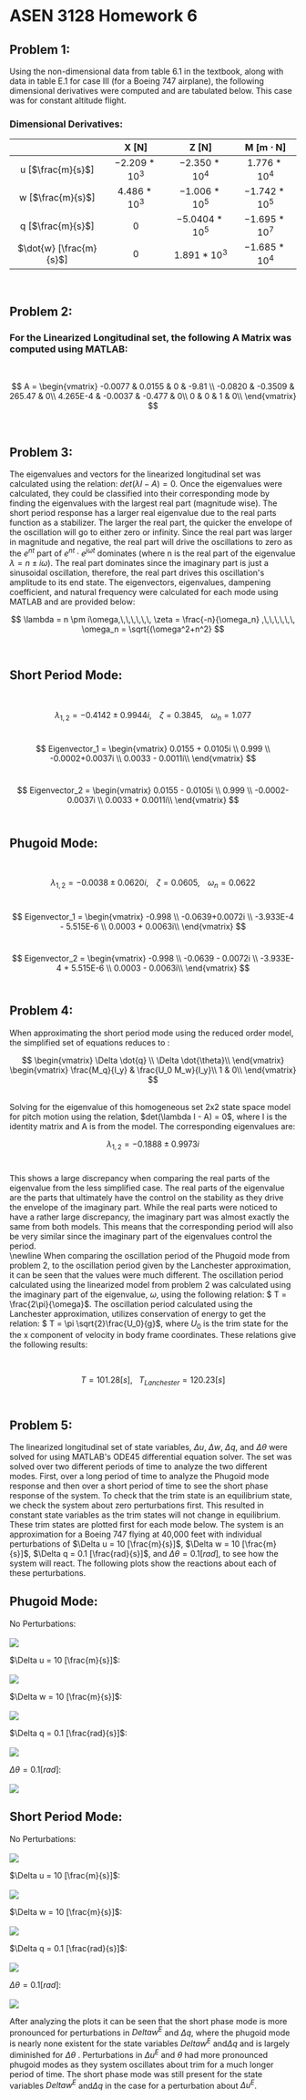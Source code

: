 
# ASEN 3128 Homework 6

## Problem 1:
Using the non-dimensional data from table 6.1 in the textbook, along with data in table E.1 for case III (for a Boeing 747 airplane), the following dimensional derivatives were computed and are tabulated below. This case was for constant altitude flight.


### Dimensional Derivatives:
|                         | **X [N]**     | **Z [N]**       | **M [m $\cdot$ N]** |
|:-----------------------:|:-------------:|:---------------:|:-------------------:|
| u [$\frac{m}{s}$]       | $-2.209*10^3$ |  $-2.350*10^4$  |  $1.776*10^4$       |
| w [$\frac{m}{s}$]       |  $4.486*10^3$ |  $-1.006*10^5$  |  $-1.742*10^5$      |
| q [$\frac{m}{s}$]       |  0            |  $-5.0404*10^5$ |  $-1.695*10^7$      |
| $\dot{w} [\frac{m}{s}$] |  0            |  $1.891*10^3$   |  $-1.685*10^4$      |

<br/>

## Problem 2:

### For the Linearized Longitudinal set, the following A Matrix was computed using MATLAB:
<br/>

$$
A =
\begin{vmatrix}
-0.0077 & 0.0155 & 0 & -9.81 \\
-0.0820 & -0.3509 & 265.47 & 0\\
4.265E-4 & -0.0037 & -0.477 & 0\\
0 & 0 & 1 & 0\\
\end{vmatrix}
$$

<br/>

## Problem 3:
The eigenvalues and vectors for the linearized longitudinal set was calculated using the relation: $det(\lambda I - A) = 0$. Once the eigenvalues were calculated, they could be classified into their corresponding mode by finding the eigenvalues with the largest real part (magnitude wise). The short period response has a larger real eigenvalue due to the real parts function as a stabilizer. The larger the real part, the quicker the envelope of the oscillation will go to either zero or infinity. Since the real part was larger in magnitude and negative, the real part will drive the oscillations to zero as the $e^{n t}$ part of $e^{n t}\cdot e^{j\omega t}$ dominates (where n is the real part of the eigenvalue $\lambda = n \pm i\omega$). The real part dominates since the imaginary part is just a sinusoidal oscillation, therefore, the real part drives this oscillation's amplitude to its end state. The eigenvectors, eigenvalues, dampening coefficient, and natural frequency were calculated for each mode  using MATLAB and are provided below:
<br/>

$$
\lambda = n \pm i\omega,\,\,\,\,\,\, \zeta = \frac{-n}{\omega_n}  ,\,\,\,\,\,\, \omega_n = \sqrt{(\omega^2+n^2}
$$

<br/>

## Short Period Mode:
<br/>

$$
\lambda_{1,2} = -0.4142 \pm 0.9944i ,\,\,\,\,\,\, \zeta = 0.3845  ,\,\,\,\,\,\, \omega_n = 1.077
$$
<br/>

$$
Eigenvector_1 =
\begin{vmatrix}
0.0155 + 0.0105i \\
0.999 \\
-0.0002+0.0037i \\
0.0033 - 0.0011i\\
\end{vmatrix}
$$
<br/>

$$
Eigenvector_2 =
\begin{vmatrix}
0.0155 - 0.0105i \\
0.999 \\
-0.0002-0.0037i \\
0.0033 + 0.0011i\\
\end{vmatrix}
$$
<br/>

## Phugoid Mode:
<br/>

$$
\lambda_{1,2} = -0.0038 \pm 0.0620i ,\,\,\,\,\,\, \zeta = 0.0605  ,\,\,\,\,\,\, \omega_n = 0.0622
$$
<br/>

$$
Eigenvector_1 =
\begin{vmatrix}
-0.998 \\
-0.0639+0.0072i \\
-3.933E-4 - 5.515E-6 \\
0.0003 + 0.0063i\\
\end{vmatrix}
$$
<br/>

$$
Eigenvector_2 =
\begin{vmatrix}
-0.998 \\
-0.0639 - 0.0072i \\
-3.933E-4 + 5.515E-6 \\
0.0003 - 0.0063i\\
\end{vmatrix}
$$
<br/>

## Problem 4:
When approximating the short period mode using the reduced order model, the simplified set of equations reduces to :

$$
\begin{vmatrix}
\Delta \dot{q} \\
\Delta \dot{\theta}\\
\end{vmatrix}
\begin{vmatrix}
\frac{M_q}{I_y} & \frac{U_0 M_w}{I_y}\\
1 & 0\\
\end{vmatrix}
$$



<br/>
Solving for the eigenvalue of this homogeneous set 2x2 state space model for pitch motion using the relation, $det(\lambda I - A) = 0$, where I is the identity matrix and A is from the model. The corresponding eigenvalues are:
<br/>

$$
\lambda_{1,2} = -0.1888 \pm 0.9973i 
$$
<br/>

 This shows a large discrepancy when comparing the real parts of the eigenvalue from the less simplified case. The real parts of the eigenvalue are the parts that ultimately have the control on the stability as they drive the envelope of the imaginary part. While the real parts were noticed to have a rather large discrepancy, the imaginary part was almost exactly the same from both models. This means that the corresponding period will also be very similar since the imaginary part of the eigenvalues control the period.  
 \newline
 When comparing the oscillation period of the Phugoid mode from problem 2, to the oscillation period given by the Lanchester approximation, it can be seen that the values were much different.
 The oscillation period calculated using the linearized model from problem 2 was calculated using the imaginary part of the eigenvalue, $\omega$, using the following relation: $ T = \frac{2\pi}{\omega}$. The oscillation period calculated using the Lanchester approximation, utilizes conservation of energy to get the relation: $ T = \pi \sqrt{2}\frac{U_0}{g}$, where $U_0$ is the trim state for the the x component of velocity in body frame coordinates. These relations give the following results:
 
 <br/>

$$
 T = 101.28 [s] ,\,\,\,\,\,T_{Lanchester} = 120.23 [s] 
$$
<br/>
 
## Problem 5:
 The linearized longitudinal set of state variables, $\Delta u$, $\Delta w$, $\Delta q$, and $\Delta \theta$ were solved for using MATLAB's ODE45 differential equation solver. The set was solved over two different periods of time to analyze the two different modes. First, over a long period of time to analyze the Phugoid mode response and then over a short period of time to see the short phase response of the system. To check that the trim state is an equilibrium state, we check the system about zero perturbations first. This resulted in constant state variables as the trim states will not change in equilibrium. These trim states are plotted first for each mode below. The system is an approximation for a Boeing 747 flying at 40,000 feet with individual perturbations of $\Delta u = 10 [\frac{m}{s}]$, $\Delta w = 10 [\frac{m}{s}]$, $\Delta q = 0.1 [\frac{rad}{s}]$, and $\Delta \theta = 0.1 [rad]$, to see how the system will react. The following plots show the reactions about each of these perturbations.
 
## Phugoid Mode:

No Perturbations:<br/> <br/>
<img src="./Images/Phu_none.jpg" />


$\Delta u = 10 [\frac{m}{s}]$:<br/> <br/>
<img src="./Images/Phu_U.jpg" />

$\Delta w = 10 [\frac{m}{s}]$:<br/> <br/>
<img src="./Images/Phu_W.jpg" />

$\Delta q = 0.1 [\frac{rad}{s}]$:<br/> <br/>
<img src="./Images/Phu_q.jpg" />

$\Delta \theta = 0.1 [rad]$:<br/> <br/>
<img src="./Images/Phu_theta.jpg" />

## Short Period Mode:

No Perturbations:<br/> <br/>
<img src="./Images/SP_none.jpg" />

$\Delta u = 10 [\frac{m}{s}]$:<br/> <br/>
<img src="./Images/SP_U.jpg" />

$\Delta w = 10 [\frac{m}{s}]$:<br/> <br/>
<img src="./Images/SP_W.jpg" />

$\Delta q = 0.1 [\frac{rad}{s}]$:<br/> <br/>
<img src="./Images/SP_q.jpg" />

$\Delta \theta = 0.1 [rad]$:<br/> <br/>
<img src="./Images/SP_theta.jpg" />

After analyzing the plots it can be seen that the short phase mode is more pronounced for perturbations in $Delta w^E$ and $\Delta q$, where the phugoid mode is nearly none existent for the state variables $Delta w^E$ and$\Delta q$ and is largely diminished for $\Delta \theta$ . Perturbations in $\Delta u^E$ and $\theta$ had more pronounced phugoid modes as they system oscillates about trim for a much longer period of time. The short phase mode was still present for the state variables  $Delta w^E$ and$\Delta q$ in the case for a perturbation about $\Delta u^E$.
